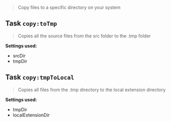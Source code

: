 > Copy files to a specific directory on your system

## Task `copy:toTmp`
> Copies all the source files from the src folder to the .tmp folder

**Settings used:**
* srcDir
* tmpDir

## Task `copy:tmpToLocal`
> Copies all files from the .tmp directory to the local extension directory

**Settings used:**
* tmpDir
* localExtensionDir





